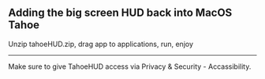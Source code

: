 Adding the big screen HUD back into MacOS Tahoe
---
Unzip tahoeHUD.zip, drag app to applications, run, enjoy

----

Make sure to give TahoeHUD access via Privacy & Security - Accassibility.

